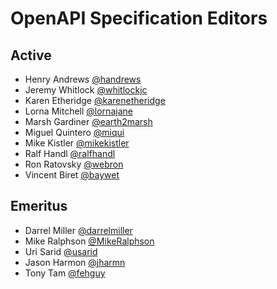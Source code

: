 # OpenAPI Specification Editors

## Active

* Henry Andrews [@handrews](https://github.com/handrews)
* Jeremy Whitlock [@whitlockjc](https://github.com/whitlockjc)
* Karen Etheridge [@karenetheridge](https://github.com/karenetheridge)
* Lorna Mitchell [@lornajane](https://github.com/lornajane)
* Marsh Gardiner [@earth2marsh](https://github.com/earth2marsh)
* Miguel Quintero [@miqui](https://github.com/miqui)
* Mike Kistler [@mikekistler](https://github.com/mikekistler)
* Ralf Handl [@ralfhandl](https://github.com/ralfhandl)
* Ron Ratovsky [@webron](https://github.com/webron)
* Vincent Biret [@baywet](https://github.com/baywet)

## Emeritus

* Darrel Miller [@darrelmiller](https://github.com/darrelmiller)
* Mike Ralphson [@MikeRalphson](https://github.com/MikeRalphson)
* Uri Sarid [@usarid](https://github.com/usarid)
* Jason Harmon [@jharmn](https://github.com/jharmn)
* Tony Tam [@fehguy](https://github.com/fehguy)
